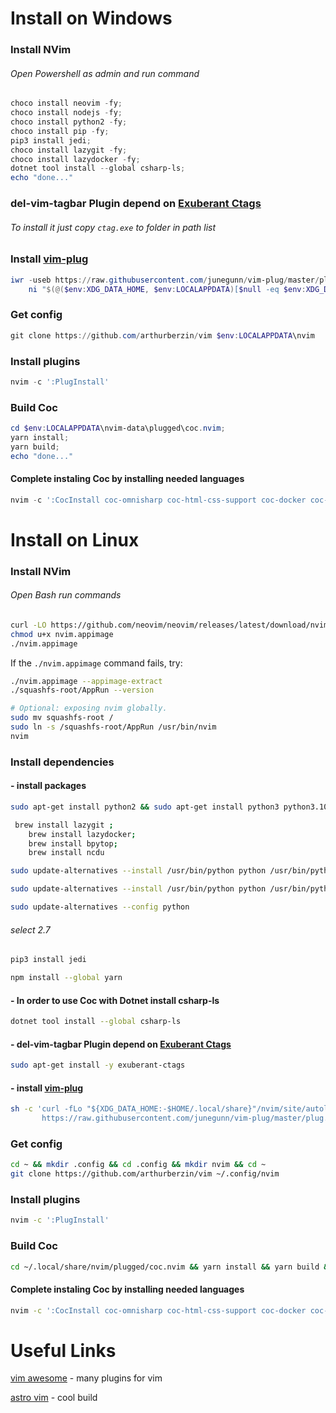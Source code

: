 # Install on Windows

### Install NVim
###### Open Powershell as admin and run command
```powershell
choco install neovim -fy;
choco install nodejs -fy;
choco install python2 -fy;
choco install pip -fy;
pip3 install jedi;
choco install lazygit -fy;
choco install lazydocker -fy;
dotnet tool install --global csharp-ls;
echo "done..."
```
### del-vim-tagbar Plugin depend on [Exuberant Ctags](https://ctags.sourceforge.net/)
###### To install it just copy `ctag.exe` to folder in path list
     
### Install [vim-plug](https://github.com/junegunn/vim-plug)

```powershell
iwr -useb https://raw.githubusercontent.com/junegunn/vim-plug/master/plug.vim |`
    ni "$(@($env:XDG_DATA_HOME, $env:LOCALAPPDATA)[$null -eq $env:XDG_DATA_HOME])/nvim-data/site/autoload/plug.vim" -Force
```

### Get config

```powershell
git clone https://github.com/arthurberzin/vim $env:LOCALAPPDATA\nvim
```

### Install plugins
```powershell
nvim -c ':PlugInstall'
```

### Build Coc
```powershell
cd $env:LOCALAPPDATA\nvim-data\plugged\coc.nvim;
yarn install;
yarn build;
echo "done..."
```

#### Complete instaling Coc by installing needed languages
```powershell
nvim -c ':CocInstall coc-omnisharp coc-html-css-support coc-docker coc-yaml coc-json coc-eslint coc-css coc-jedi coc-prettier coc-git coc-angular coc-angular coc-csharp-ls'
```
# Install on Linux

### Install NVim
###### Open Bash run commands
```bash
curl -LO https://github.com/neovim/neovim/releases/latest/download/nvim.appimage
chmod u+x nvim.appimage
./nvim.appimage
```
If the `./nvim.appimage` command fails, try:

```bash
./nvim.appimage --appimage-extract
./squashfs-root/AppRun --version

# Optional: exposing nvim globally.
sudo mv squashfs-root /
sudo ln -s /squashfs-root/AppRun /usr/bin/nvim
nvim
```
### Install dependencies 
#### - install packages
```bash
sudo apt-get install python2 && sudo apt-get install python3 python3.10-venv python-pip python3-pip python-jedi
```
```bash
 brew install lazygit ;
    brew install lazydocker;
    brew install bpytop;
    brew install ncdu
```
```bash
sudo update-alternatives --install /usr/bin/python python /usr/bin/python3 2
```
```bash
sudo update-alternatives --install /usr/bin/python python /usr/bin/python2 1
```
```bash
sudo update-alternatives --config python
```

###### select 2.7

```bash
pip3 install jedi
```
```bash
npm install --global yarn
```
#### - In order to use Coc with Dotnet install csharp-ls
```bash
dotnet tool install --global csharp-ls
```

####  - del-vim-tagbar Plugin depend on [Exuberant Ctags](https://ctags.sourceforge.net/)
```bash
sudo apt-get install -y exuberant-ctags
```
#### - install [vim-plug](https://github.com/junegunn/vim-plug)

```bash
sh -c 'curl -fLo "${XDG_DATA_HOME:-$HOME/.local/share}"/nvim/site/autoload/plug.vim --create-dirs \
       https://raw.githubusercontent.com/junegunn/vim-plug/master/plug.vim'
```

### Get config

```bash
cd ~ && mkdir .config && cd .config && mkdir nvim && cd ~
git clone https://github.com/arthurberzin/vim ~/.config/nvim
```

### Install plugins
```bash
nvim -c ':PlugInstall'
```

### Build Coc
```bash
cd ~/.local/share/nvim/plugged/coc.nvim && yarn install && yarn build && nvim -c ':PlugInstall'
```

#### Complete instaling Coc by installing needed languages
```bash
nvim -c ':CocInstall coc-omnisharp coc-html-css-support coc-docker coc-yaml coc-json coc-eslint coc-css coc-jedi coc-prettier coc-git coc-angular coc-csharp-ls'
```



# Useful Links

[vim awesome](https://vimawesome.com/) - many plugins for vim

[astro vim](https://astronvim.github.io/) - cool build
